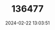 ---
title: "136477"
category: "Hipposideros rotalis"
draft: false
date: 2024-02-22 13:03:51
languages:
  English: ["Annamite Roundleaf Bat", "Laotian Roundleaf Bat", "Laotian Leaf-nosed Bat"]
---